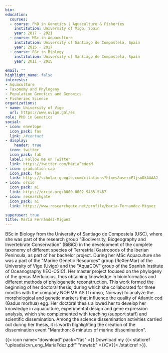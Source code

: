 ```yaml
---
bio:
education:
  courses:
  - course: PhD in Genetics | Aquaculture & Fisheries
    institution: University of Vigo, Spain
    year: 2017 - 2021
  - course: MSc in Aquaculture
    institution: University of Santiago de Compostela, Spain
    year: 2015 - 2017
  - course: BSc in Biology
    institution: University of Santiago de Compostela, Spain
    year: 2011 - 2015
    
email: ""
highlight_name: false
interests:
- Aquaculture
- Taxonomy and Phylogeny
- Population Genetics and Genomics
- Fisheries Science
organizations:
- name: University of Vigo
  url: https://www.uvigo.gal/es
role: PhD in Genetics
social:
- icon: envelope
  icon_pack: fas
  link: /#contact
- display:
    header: true
  icon: twitter
  icon_pack: fab
  label: Follow me on Twitter
  link: https://twitter.com/MariaFedezM
- icon: graduation-cap
  icon_pack: fas
  link: https://scholar.google.com/citations?hl=es&user=E1jsuDkAAAAJ
- icon: orcid
  icon_pack: ai
  link: https://orcid.org/0000-0002-9465-5467
- icon: researchgate
  icon_pack: ai
  link: https://www.researchgate.net/profile/Maria-Fernandez-Miguez

superuser: true
title: María Fernández-Míguez
---
```


BSc in Biology from the University of Santiago de Compostela (USC), where she was part of the research group "Biodiversity, Biogeography and Invertebrate Conservation" (BiBiCi) in the development of the complete taxonomy of different species of Terrestrial Gastropods of the Iberian Peninsula, as part of her bachelor project. During her MSc Aquaculture she was a part of the "Marine Genetic Resources" group (ReXenMar) of the University of Vigo (Uvigo) and the "AquaCOV" group of the Spanish Institute of Oceanography (IEO-CSIC). Her master project focused on the phylogeny of the genus Merluccius, thus obtaining knowledge in bioinformatics and different methods of phylogenetic reconstruction. This work formed the beginning of her doctoral thesis, during which she collaborated for three months with the company NOFIMA AS (Tromso, Norway) to analyze the morphological and genetic markers that influence the quality of Atlantic cod (Gadus morhua) egg. Her doctoral thesis allowed her to develop her knowledge in aquaculture, experimental design and gene expression analysis, which she complemented with teaching (support staff) and scientific dissemination. 
Among the science dissemination activities carried out during her thesis, it is worth highlighting the creation of the dissemination event "Marathon: 8 minutes of marine dissemination".

{{< icon name="download" pack="fas" >}} Download my {{< staticref "uploads/cvn_eng_MariaFdez.pdf" "newtab" >}}CV{{< /staticref >}}.
